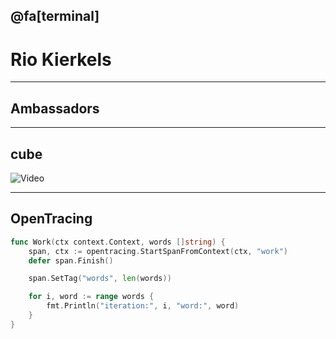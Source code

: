 ## @fa[terminal]

# Rio Kierkels

---

## Ambassadors

---

## cube

![Video](https://player.vimeo.com/video/87002913)

---

## OpenTracing

```go
func Work(ctx context.Context, words []string) {
    span, ctx := opentracing.StartSpanFromContext(ctx, "work")
    defer span.Finish()

    span.SetTag("words", len(words))

    for i, word := range words {
        fmt.Println("iteration:", i, "word:", word)
    }
}
```